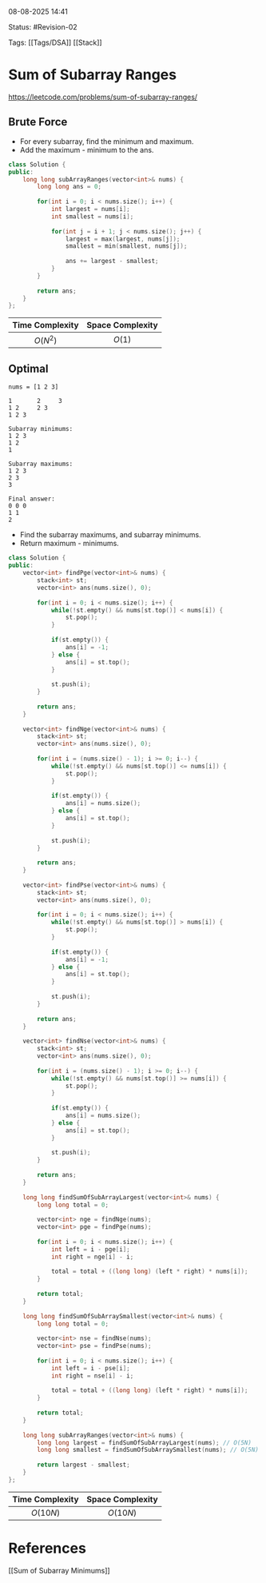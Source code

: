 08-08-2025  14:41

Status: #Revision-02 

Tags: [[Tags/DSA]] [[Stack]]

# Sum of Subarray Ranges

https://leetcode.com/problems/sum-of-subarray-ranges/

## Brute Force

- For every subarray, find the minimum and maximum.
- Add the maximum - minimum to the ans.

```cpp
class Solution {
public:
    long long subArrayRanges(vector<int>& nums) {
        long long ans = 0;
		
        for(int i = 0; i < nums.size(); i++) {
            int largest = nums[i];
            int smallest = nums[i];
			
            for(int j = i + 1; j < nums.size(); j++) {
                largest = max(largest, nums[j]);
                smallest = min(smallest, nums[j]);
				
                ans += largest - smallest;
            }
        }
		
        return ans;
    }
};
```

| **Time Complexity** | **Space Complexity** |
| :-----------------: | :------------------: |
|      $O(N^2)$       |        $O(1)$        |

## Optimal

```
nums = [1 2 3]

1       2     3
1 2     2 3
1 2 3

Subarray minimums:
1 2 3
1 2
1

Subarray maximums:
1 2 3
2 3
3

Final answer:
0 0 0
1 1
2
```

- Find the subarray maximums, and subarray minimums.
- Return maximum - minimums.

```cpp
class Solution {
public:
    vector<int> findPge(vector<int>& nums) {
        stack<int> st;
        vector<int> ans(nums.size(), 0);
		
        for(int i = 0; i < nums.size(); i++) {
            while(!st.empty() && nums[st.top()] < nums[i]) {
                st.pop();
            }
			
            if(st.empty()) {
                ans[i] = -1;
            } else {
                ans[i] = st.top();
            }
			
            st.push(i);
        }
		
        return ans;
    }
	
    vector<int> findNge(vector<int>& nums) {
        stack<int> st;
        vector<int> ans(nums.size(), 0);
		
        for(int i = (nums.size() - 1); i >= 0; i--) {
            while(!st.empty() && nums[st.top()] <= nums[i]) {
                st.pop();
            }
			
            if(st.empty()) {
                ans[i] = nums.size();
            } else {
                ans[i] = st.top();
            }
			
            st.push(i);
        }
		
        return ans;
    }
	
    vector<int> findPse(vector<int>& nums) {
        stack<int> st;
        vector<int> ans(nums.size(), 0);
		
        for(int i = 0; i < nums.size(); i++) {
            while(!st.empty() && nums[st.top()] > nums[i]) {
                st.pop();
            }
			
            if(st.empty()) {
                ans[i] = -1;
            } else {
                ans[i] = st.top();
            }
			
            st.push(i);
        }
		
        return ans;
    }
	
    vector<int> findNse(vector<int>& nums) {
        stack<int> st;
        vector<int> ans(nums.size(), 0);
		
        for(int i = (nums.size() - 1); i >= 0; i--) {
            while(!st.empty() && nums[st.top()] >= nums[i]) {
                st.pop();
            }
			
            if(st.empty()) {
                ans[i] = nums.size();
            } else {
                ans[i] = st.top();
            }
			
            st.push(i);
        }
		
        return ans;
    }
	
    long long findSumOfSubArrayLargest(vector<int>& nums) {
        long long total = 0;
		
        vector<int> nge = findNge(nums);
        vector<int> pge = findPge(nums);
		
        for(int i = 0; i < nums.size(); i++) {
            int left = i - pge[i];
            int right = nge[i] - i;
			
            total = total + ((long long) (left * right) * nums[i]);
        }
		
        return total;
    }
	
    long long findSumOfSubArraySmallest(vector<int>& nums) {
        long long total = 0;
		
        vector<int> nse = findNse(nums);
        vector<int> pse = findPse(nums);
		
        for(int i = 0; i < nums.size(); i++) {
            int left = i - pse[i];
            int right = nse[i] - i;
			
            total = total + ((long long) (left * right) * nums[i]);
        }
		
        return total;
    }
	
    long long subArrayRanges(vector<int>& nums) {
        long long largest = findSumOfSubArrayLargest(nums); // O(5N)
        long long smallest = findSumOfSubArraySmallest(nums); // O(5N)
		
        return largest - smallest;
    }
};
```

| **Time Complexity** | **Space Complexity** |
| :-----------------: | :------------------: |
|      $O(10N)$       |       $O(10N)$       |





# References

[[Sum of Subarray Minimums]]